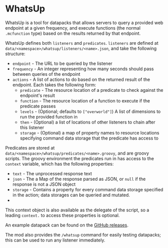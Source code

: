 # WhatsUp

WhatsUp is a tool for datapacks that allows servers to query a provided web endpoint at a given frequency, and execute
functions (the normal `.mcfunction` type) based on the results returned by that endpoint.

WhatsUp defines both `listeners` and `predicates`. `listeners` are defined at `data/<namespace>/whatsup/listeners/<name>.json`,
and take the following structure:

* `endpoint` - The URL to be queried by the listener
* `frequency` - An integer representing how many seconds should pass between queries of the endpoint
* `actions` - A list of actions to do based on the returned result of the endpoint. Each takes the following form:
  * `predicate` - The resource location of a predicate to check against the endpoint's result
  * `function` - The resource location of a function to execute if the predicate passes
  * `levels` - (Optional; defaults to `["overworld"]`) A list of dimensions to run the provided function in
  * `then` - (Optional) a list of locations of other listeners to chain after this listener
  * `storage` - (Optional) a map of property names to resource locations specifying command data storage that the predicate has access to

Predicates are stored at `data/<namespace>/whatsup/predicates/<name>.groovy`, and are groovy scripts. The groovy environment
the predicates run in has access to the `context` variable, which has the following properties:

* `text` - The unprocessed response text
* `json` - The a Map of the response parsed as JSON, or `null` if the response is not a JSON object
* `storage` - Contains a property for every command data storage specified in the action; data storages can be queried and mutated.
* 
This context object is also available as the delegate of the script, so a leading `context.` to access these properties is optional.

An example datapack can be found on the [GitHub releases](https://github.com/lukebemish/whatsUp/releases).

The mod also provides the `/whatsup` command for easily testing datapacks; this can be used to run any listener immediately.
